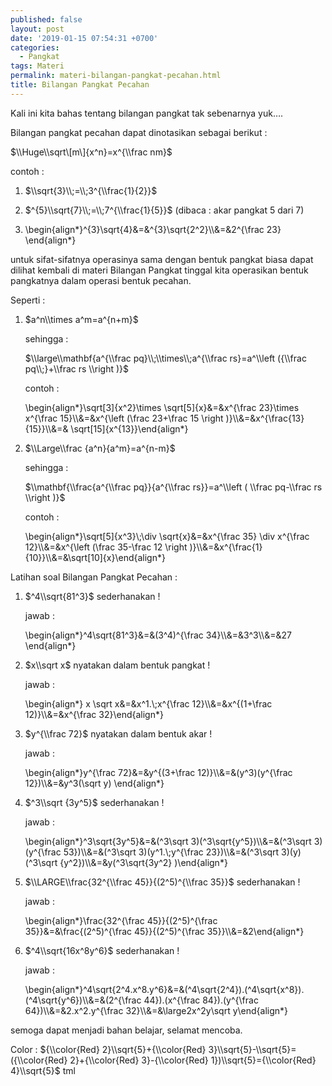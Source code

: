 ```yaml
---
published: false
layout: post
date: '2019-01-15 07:54:31 +0700'
categories:
  - Pangkat
tags: Materi
permalink: materi-bilangan-pangkat-pecahan.html
title: Bilangan Pangkat Pecahan
---
```

Kali ini kita bahas tentang bilangan pangkat tak sebenarnya yuk….

Bilangan pangkat pecahan dapat dinotasikan sebagai berikut :

$\\Huge\\sqrt\[m\]{x^n}=x^{\\frac nm}$

contoh :

1.  $\\sqrt{3}\\;=\\;3^{\\frac{1}{2}}$
    
2.  $^{5}\\sqrt{7}\\;=\\;7^{\\frac{1}{5}}$ (dibaca : akar pangkat 5 dari 7)
    
3.  \\begin{align\*}^{3}\\sqrt{4}&=&^{3}\\sqrt{2^2}\\\\&=&2^{\\frac 23} \\end{align\*}
    

untuk sifat-sifatnya operasinya sama dengan bentuk pangkat biasa dapat dilihat kembali di materi Bilangan Pangkat tinggal kita operasikan bentuk pangkatnya dalam operasi bentuk pecahan.

Seperti :

1.  $a^n\\times a^m=a^{n+m}$
    
    sehingga :
    
    $\\large\\mathbf{a^{\\frac pq}\\;\\times\\;a^{\\frac rs}=a^\\left ({\\frac pq\\;}+\\frac rs \\right )}$
    
    contoh :
    
    \\begin{align\*}\\sqrt\[3\]{x^2}\\times \\sqrt\[5\]{x}&=&x^{\\frac 23}\\times x^{\\frac 15}\\\\&=&x^{\\left (\\frac 23+\\frac 15 \\right )}\\\\&=&x^{\\frac{13}{15}}\\\\&=& \\sqrt\[15\]{x^{13}}\\end{align\*}
    
2.  $\\Large\\frac {a^n}{a^m}=a^{n-m}$
    
    sehingga :
    
    $\\mathbf{\\frac{a^{\\frac pq}}{a^{\\frac rs}}=a^\\left ( \\frac pq-\\frac rs \\right )}$
    
    contoh :
    
    \\begin{align\*}\\sqrt\[5\]{x^3}\\;\\div \\sqrt{x}&=&x^{\\frac 35} \\div x^{\\frac 12}\\\\&=&x^{\\left (\\frac 35-\\frac 12 \\right )}\\\\&=&x^{\\frac{1}{10}}\\\\&=&\\sqrt\[10\]{x}\\end{align\*}
    

Latihan soal Bilangan Pangkat Pecahan :

1.  $^4\\sqrt{81^3}$ sederhanakan !
    
    jawab :
    
    \\begin{align\*}^4\\sqrt{81^3}&=&(3^4)^{\\frac 34}\\\\&=&3^3\\\\&=&27 \\end{align\*}
    
2.  $x\\sqrt x$ nyatakan dalam bentuk pangkat !
    
    jawab :
    
    \\begin{align\*} x \\sqrt x&=&x^1.\\;x^{\\frac 12}\\\\&=&x^{(1+\\frac 12)}\\\\&=&x^{\\frac 32}\\end{align\*}
    
3.  $y^{\\frac 72}$ nyatakan dalam bentuk akar !
    
    jawab :
    
    \\begin{align\*}y^{\\frac 72}&=&y^{(3+\\frac 12)}\\\\&=&(y^3)(y^{\\frac 12})\\\\&=&y^3(\\sqrt y) \\end{align\*}
    
4.  $^3\\sqrt {3y^5}$ sederhanakan !
    
    jawab :
    
    \\begin{align\*}^3\\sqrt{3y^5}&=&(^3\\sqrt 3)(^3\\sqrt{y^5})\\\\&=&(^3\\sqrt 3)(y^{\\frac 53})\\\\&=&(^3\\sqrt 3)(y^1.\\;y^{\\frac 23})\\\\&=&(^3\\sqrt 3)(y)(^3\\sqrt {y^2})\\\\&=&y(^3\\sqrt{3y^2} )\\end{align\*}
    
5.  $\\LARGE\\frac{32^{\\frac 45}}{(2^5)^{\\frac 35}}$ sederhanakan !
    
    jawab :
    
    \\begin{align\*}\\frac{32^{\\frac 45}}{(2^5)^{\\frac 35}}&=&\\frac{(2^5)^{\\frac 45}}{(2^5)^{\\frac 35}}\\\\&=&2\\end{align\*}
    
6.  $^4\\sqrt{16x^8y^6}$ sederhanakan !
    
    jawab :
    
    \\begin{align\*}^4\\sqrt{2^4.x^8.y^6}&=&(^4\\sqrt{2^4}).(^4\\sqrt{x^8}).(^4\\sqrt{y^6})\\\\&=&(2^{\\frac 44}).(x^{\\frac 84}).(y^{\\frac 64})\\\\&=&2.x^2.y^{\\frac 32}\\\\&=&\\large2x^2y\\sqrt y\\end{align\*}
    

semoga dapat menjadi bahan belajar, selamat mencoba.

Color : ${\\color{Red} 2}\\sqrt{5}+{\\color{Red} 3}\\sqrt{5}-\\sqrt{5}=({\\color{Red} 2}+{\\color{Red} 3}-{\\color{Red} 1})\\sqrt{5}={\\color{Red} 4}\\sqrt{5}$ tml
